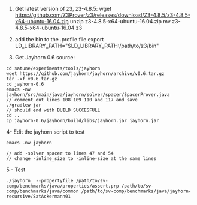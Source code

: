 1. Get latest version of z3, z3-4.8.5:
wget https://github.com/Z3Prover/z3/releases/download/Z3-4.8.5/z3-4.8.5-x64-ubuntu-16.04.zip
unzip z3-4.8.5-x64-ubuntu-16.04.zip
mv z3-4.8.5-x64-ubuntu-16.04 z3

2. add the bin to the .profile file
export LD_LIBRARY_PATH="$LD_LIBRARY_PATH:/path/to/z3/bin"

3. Get Jayhorn 0.6 source:
```shell
cd satune/experiments/tools/jayhorn
wget https://github.com/jayhorn/jayhorn/archive/v0.6.tar.gz
tar -xf v0.6.tar.gz
cd jayhorn-0.6
emacs -nw jayhorn/src/main/java/jayhorn/solver/spacer/SpacerProver.java
// comment out lines 108 109 110 and 117 and save
./gradlew jar
// should end with BUILD SUCCESFULL
cd ..
cp jayhorn-0.6/jayhorn/build/libs/jayhorn.jar jayhorn.jar
``` 

4- Edit the jayhorn script to test
```shell
emacs -nw jayhorn

// add -solver spacer to lines 47 and 54
// change -inline_size to -inline-size at the same lines
```

5 - Test
```shell
./jayhorn  --propertyfile /path/to/sv-comp/benchmarks/java/properties/assert.prp /path/to/sv-comp/benchmarks/java/common /path/to/sv-comp/benchmarks/java/jayhorn-recursive/SatAckermann01
```